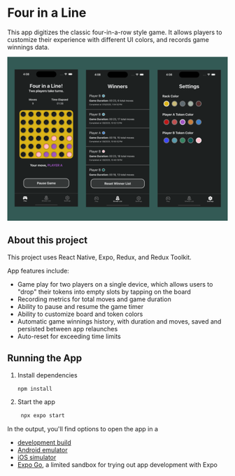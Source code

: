 # Four in a Line

This app digitizes the classic four-in-a-row style game. It allows players to customize their experience with different UI colors, and records game winnings data. 

![Four in a Line App Preview](assets/images/in-a-line.png)

## About this project

This project uses React Native, Expo, Redux, and Redux Toolkit. 

App features include:
- Game play for two players on a single device, which allows users to "drop" their tokens into empty slots by tapping on the board
- Recording metrics for total moves and game duration
- Ability to pause and resume the game timer 
- Ability to customize board and token colors
- Automatic game winnings history, with duration and moves, saved and persisted between app relaunches
- Auto-reset for exceeding time limits

## Running the App

1. Install dependencies

   ```bash
   npm install
   ```

2. Start the app

   ```bash
    npx expo start
   ```

In the output, you'll find options to open the app in a

- [development build](https://docs.expo.dev/develop/development-builds/introduction/)
- [Android emulator](https://docs.expo.dev/workflow/android-studio-emulator/)
- [iOS simulator](https://docs.expo.dev/workflow/ios-simulator/)
- [Expo Go](https://expo.dev/go), a limited sandbox for trying out app development with Expo